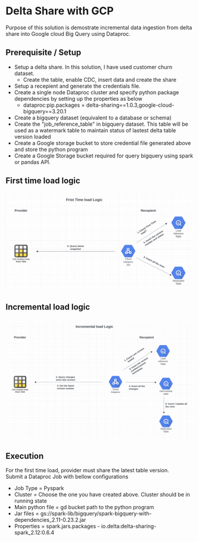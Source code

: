# Delta Share with GCP

Purpose of this solution is demostrate incremental data ingestion from delta share into Google cloud Big Query using Dataproc.

## Prerequisite / Setup
- Setup a delta share. In this solution, I have used customer churn dataset.
    - Create the table, enable CDC, insert data and create the share
- Setup a recepient and generate the credentials file.
- Create a single node Dataproc cluster and specify python package dependencies by setting up the properties as below
    - dataproc:pip.packages = delta-sharing==1.0.3,google-cloud-bigquery==3.20.1
- Create a bigquery dataset (equivalent to a database or schema)
- Create the "job_reference_table" in bigquery dataset. This table will be used as a watermark table to maintain status of lastest delta table version loaded
- Create a Google storage bucket to store credential file generated above and store the python program
- Create a Google Storage bucket required for query bigquery using spark or pandas API.

## First time load logic
![alt text](https://github.com/himanshuguptadb/delta_share_with_gcp/blob/main/First_Time_Load.png?raw=true)

## Incremental load logic
![alt text](https://github.com/himanshuguptadb/delta_share_with_gcp/blob/main/Incremental_Load.png?raw=true)

## Execution
For the first time load, provider must share the latest table version.  
Submit a Dataproc Job with bellow configurations
- Job Type = Pyspark
- Cluster = Choose the one you have created above. Cluster should be in running state
- Main python file = gd bucket path to the python program
- Jar files = gs://spark-lib/bigquery/spark-bigquery-with-dependencies_2.11-0.23.2.jar
- Properties = spark.jars.packages - io.delta:delta-sharing-spark_2.12:0.6.4
    
    
